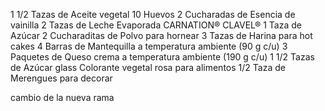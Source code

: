 1 1/2 Tazas de Aceite vegetal
10 Huevos
2 Cucharadas de Esencia de vainilla
2 Tazas de Leche Evaporada CARNATION® CLAVEL®
1 Taza de Azúcar
2 Cucharaditas de Polvo para hornear
3 Tazas de Harina para hot cakes
4 Barras de Mantequilla a temperatura ambiente (90 g c/u)
3 Paquetes de Queso crema a temperatura ambiente (190 g c/u)
1 1/2 Tazas de Azúcar glass
Colorante vegetal rosa para alimentos
1/2 Taza de Merengues para decorar

cambio de la nueva rama
